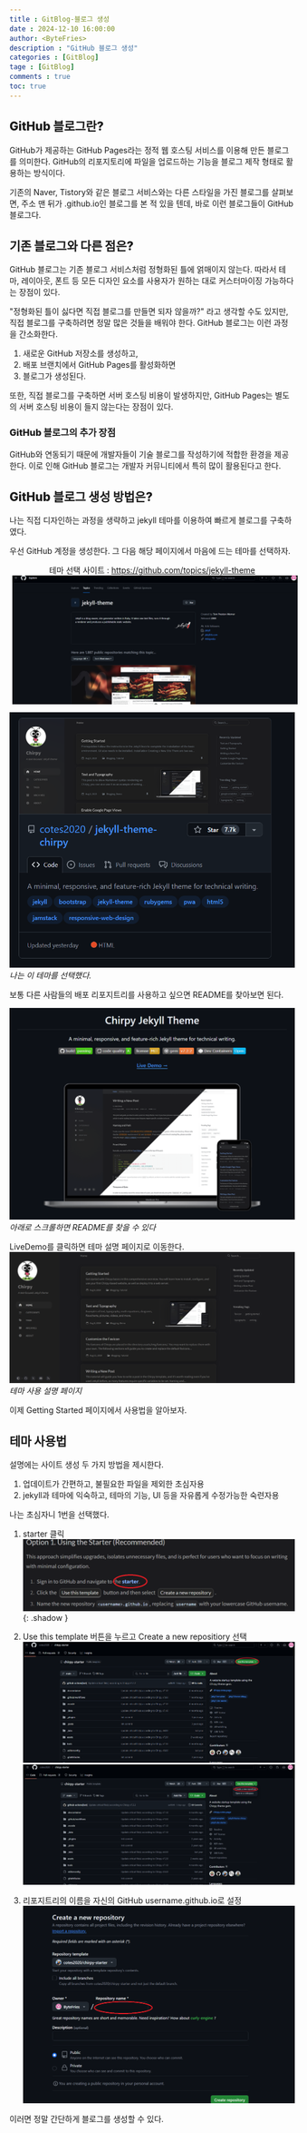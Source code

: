 ```yaml
---
title : GitBlog-블로그 생성
date : 2024-12-10 16:00:00
author: <ByteFries>
description : "GitHub 블로그 생성"
categories : [GitBlog]
tage : [GitBlog]
comments : true
toc: true
---
```


## <span style = "font-weight: 800;">GitHub 블로그란?</span>
GitHub가 제공하는 GitHub Pages라는 정적 웹 호스팅 서비스를 이용해 만든 블로그를 의미한다. GitHub의 리포지토리에 파일을 업로드하는 기능을 블로그 제작 형태로 활용하는 방식이다.

기존의 Naver, Tistory와 같은 블로그 서비스와는 다른 스타일을 가진 블로그를 살펴보면, 주소 맨 뒤가 .github.io인 블로그를 본 적 있을 텐데, 바로 이런 블로그들이 GitHub 블로그다.

## <span style = "font-weight: 800;">기존 블로그와 다른 점은?</span>
GitHub 블로그는 기존 블로그 서비스처럼 정형화된 틀에 얽매이지 않는다. 따라서 테마, 레이아웃, 폰트 등 모든 디자인 요소를 사용자가 원하는 대로 커스터마이징 가능하다는 장점이 있다.

"정형화된 틀이 싫다면 직접 블로그를 만들면 되자 않을까?" 라고 생각할 수도 있지만, 직접 블로그를 구축하려면 정말 많은 것들을 배워야 한다. GitHub 블로그는 이런 과정을 간소화한다.

1. 새로운 GitHub 저장소를 생성하고,
2. 배포 브랜치에서 GitHub Pages를 활성화하면
3. 블로그가 생성된다.

또한, 직접 블로그를 구축하면 서버 호스팅 비용이 발생하지만, GitHub Pages는 별도의 서버 호스팅 비용이 들지 않는다는 장점이 있다.

### <span style = "font-weight: 800;">GitHub 블로그의 추가 장점</span>
GitHub와 연동되기 때문에 개발자들이 기술 블로그를 작성하기에 적합한 환경을 제공한다. 이로 인해 GitHub 블로그는 개발자 커뮤니티에서 특히 많이 활용된다고 한다.

## <span style = "font-weight: 800;">GitHub 블로그 생성 방법은?</span>
나는 직접 디자인하는 과정을 생략하고 jekyll 테마를 이용하여 빠르게 블로그를 구축하였다.

우선 GitHub 계정을 생성한다.
그 다음 해당 페이지에서 마음에 드는 테마를 선택하자.
<div style="display: flex; flex-direction: column; align-items: center;">
  <span>테마 선택 사이트 : <a href="https://github.com/topics/jekyll-theme" target="_blank">https://github.com/topics/jekyll-theme</a></span>
  <img src="/assets/image/themeRinkImg.png" alt="이미지 설명" style="margin-left: 10px;" />
</div>


![ThemeImg1](/assets/image/ThemeImg1.png)
_나는 이 테마를 선택했다._

보통 다른 사람들의 배포 리포지트리를 사용하고 싶으면 README를 찾아보면 된다.

![ThemeImg2](/assets/image/ThemeImg2.png)
_아래로 스크롤하면 README를 찾을 수 있다_

LiveDemo를 클릭하면 테마 설명 페이지로 이동한다.
![ThemeDesImg](/assets/image/ThemeDesImg.png)
_테마 사용 설명 페이지_

이제 Getting Started 페이지에서 사용법을 알아보자.

## <span style = "font-weight: 800;">테마 사용법</span>

설명에는 사이트 생성 두 가지 방법을 제시한다.
1. 업데이트가 간편하고, 불필요한 파일을 제외한 초심자용
2. jekyll과 테마에 익숙하고, 테마의 기능, UI 등을 자유롭게 수정가능한 숙련자용

나는 초심자니 1번을 선택했다.

1. starter 클릭
![ThemeDesImg](/assets/image/create1Img.png){: .shadow }
2. Use this template 버튼을 누르고 Create a new repositiory 선택
![ThemeDesImg](/assets/image/create2Img.png)
![ThemeDesImg](/assets/image/create3Img.png)

3. 리포지트리의 이름을 자신의 GitHub username.github.io로 설정
![ThemeDesImg](/assets/image/create4Img.png)

이러면 정말 간단하게 블로그를 생성할 수 있다.
